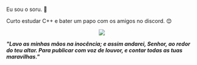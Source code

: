 Eu sou o soru. 👋

Curto estudar C++ e bater um papo com os amigos no discord. 😊 

<center><img src="https://cdn.discordapp.com/avatars/383689444160569354/a_cdd30f1b3dbe8889e37fe079f3cf55e5.gif?size=2048"></center>

***"Lavo as minhas mãos na inocência; e assim andarei, Senhor, ao redor do teu altar. Para publicar com voz de louvor, e contar todas as tuas maravilhas."***

 
